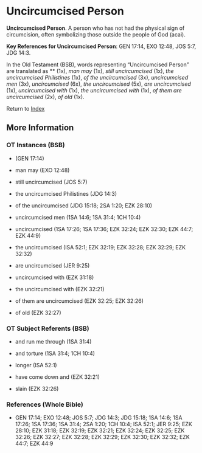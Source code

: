 # Uncircumcised Person
**Uncircumcised Person**. 
A person who has not had the physical sign of circumcision, often symbolizing those outside the people of God (acai). 


**Key References for Uncircumcised Person**: 
GEN 17:14, EXO 12:48, JOS 5:7, JDG 14:3. 


In the Old Testament (BSB), words representing “Uncircumcised Person” are translated as 
** (1x), *man may* (1x), *still uncircumcised* (1x), *the uncircumcised Philistines* (1x), *of the uncircumcised* (3x), *uncircumcised men* (3x), *uncircumcised* (6x), *the uncircumcised* (5x), *are uncircumcised* (1x), *uncircumcised with* (1x), *the uncircumcised with* (1x), *of them are uncircumcised* (2x), *of old* (1x). 




Return to [Index](00-Index.md)

## More Information

### OT Instances (BSB)

*  (GEN 17:14)

* man may (EXO 12:48)

* still uncircumcised (JOS 5:7)

* the uncircumcised Philistines (JDG 14:3)

* of the uncircumcised (JDG 15:18; 2SA 1:20; EZK 28:10)

* uncircumcised men (1SA 14:6; 1SA 31:4; 1CH 10:4)

* uncircumcised (1SA 17:26; 1SA 17:36; EZK 32:24; EZK 32:30; EZK 44:7; EZK 44:9)

* the uncircumcised (ISA 52:1; EZK 32:19; EZK 32:28; EZK 32:29; EZK 32:32)

* are uncircumcised (JER 9:25)

* uncircumcised with (EZK 31:18)

* the uncircumcised with (EZK 32:21)

* of them are uncircumcised (EZK 32:25; EZK 32:26)

* of old (EZK 32:27)



### OT Subject Referents (BSB)

* and run me through (1SA 31:4)

* and torture (1SA 31:4; 1CH 10:4)

* longer (ISA 52:1)

* have come down and (EZK 32:21)

* slain (EZK 32:26)



### References (Whole Bible)

* GEN 17:14; EXO 12:48; JOS 5:7; JDG 14:3; JDG 15:18; 1SA 14:6; 1SA 17:26; 1SA 17:36; 1SA 31:4; 2SA 1:20; 1CH 10:4; ISA 52:1; JER 9:25; EZK 28:10; EZK 31:18; EZK 32:19; EZK 32:21; EZK 32:24; EZK 32:25; EZK 32:26; EZK 32:27; EZK 32:28; EZK 32:29; EZK 32:30; EZK 32:32; EZK 44:7; EZK 44:9



